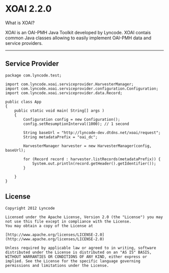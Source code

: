 # XOAI 2.2.0

What is XOAI?

XOAI is an OAI-PMH Java Toolkit developed by Lyncode. XOAI contais common Java classes allowing to easily 
implement OAI-PMH data and service providers.

- - - 

Service Provider
-----------------

	package com.lyncode.test;
	
	import com.lyncode.xoai.serviceprovider.HarvesterManager;
	import com.lyncode.xoai.serviceprovider.configuration.Configuration;
	import com.lyncode.xoai.serviceprovider.data.Record;
	
	public class App 
	{
	    public static void main( String[] args )
	    {
	        Configuration config = new Configuration();
	        config.setResumptionInterval(1000); // 1 second
	        
	        String baseUrl = "http://lyncode-dev.dtdns.net/xoai/request";
	        String metadataPrefix = "oai_dc";
	        
	        HarvesterManager harvester = new HarvesterManager(config, baseUrl);
	        
	        for (Record record : harvester.listRecords(metadataPrefix)) {
	            System.out.println(record.getHeader().getIdentifier());
	        }
	        
	    }
	}


License
-------

	Copyright 2012 Lyncode

	Licensed under the Apache License, Version 2.0 (the "License") you may not use this file except in compliance with the License.
	You may obtain a copy of the License at

	[http://www.apache.org/licenses/LICENSE-2.0](http://www.apache.org/licenses/LICENSE-2.0)

	Unless required by applicable law or agreed to in writing, software distributed under the License is distributed on an "AS IS" BASIS, WITHOUT WARRANTIES OR CONDITIONS OF ANY KIND, either express or implied. See the License for the specific language governing permissions and limitations under the License.

